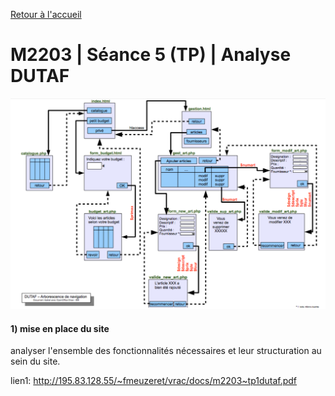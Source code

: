 [Retour à l'accueil](README.md)

# M2203 | Séance 5 (TP) | Analyse DUTAF
![GitHub Logo](/plan.png)
#### 1) mise en place du site
analyser l'ensemble des fonctionnalités nécessaires et leur structuration au sein du site.

lien1: http://195.83.128.55/~fmeuzeret/vrac/docs/m2203~tp1dutaf.pdf
